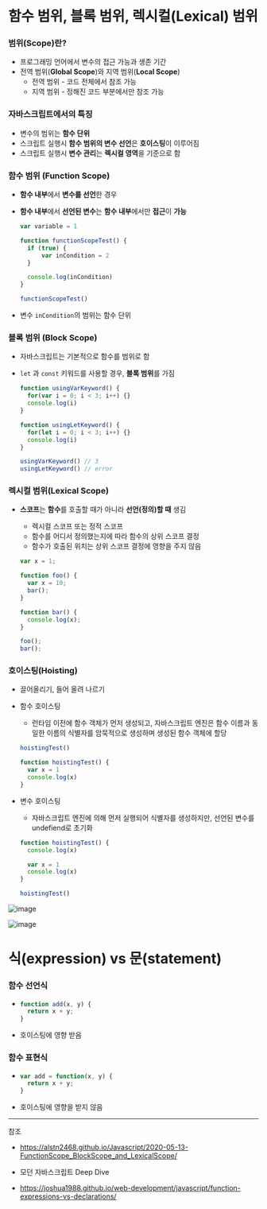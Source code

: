 # 함수 범위, 블록 범위, 렉시컬(Lexical) 범위

### 범위(Scope)란?

- 프로그래밍 언어에서 변수의 접근 가능과 생존 기간
- 전역 범위(**Global Scope**)와 지역 범위(**Local Scope**)
  - 전역 범위 - 코드 전체에서 참조 가능
  - 지역 범위 - 정해진 코드 부분에서만 참조 가능



### 자바스크립트에서의 특징

- 변수의 범위는 **함수 단위**
- 스크립트 실행시 **함수 범위의 변수 선언**은 **호이스팅**이 이루어짐
- 스크립트 실행시 **변수 관리**는 **렉시컬 영역**을 기준으로 함



### 함수 범위 (Function Scope)

- **함수 내부**에서 **변수를 선언**한 경우

- **함수 내부**에서 **선언된 변수**는 **함수 내부**에서만 **접근**이 **가능**

  ```javascript
  var variable = 1
  
  function functionScopeTest() {
  	if (true) {
  		var inCondition = 2
  	}
  
  	console.log(inCondition)
  }
  
  functionScopeTest()
  ```

- 변수 `inCondition`의 범위는 함수 단위



### 블록 범위 (Block Scope)

- 자바스크립트는 기본적으로 함수를 범위로 함

- `let` 과 `const` 키워드를 사용할 경우, **블록 범위**를 가짐

  ```javascript
  function usingVarKeyword() {
  	for(var i = 0; i < 3; i++) {}
  	console.log(i)
  }
  
  function usingLetKeyword() {
  	for(let i = 0; i < 3; i++) {}
  	console.log(i)
  }
  
  usingVarKeyword() // 3
  usingLetKeyword() // error
  ```

  

### 렉시컬 범위(Lexical Scope)

- **스코프**는 **함수**를 호출할 때가 아니라 **선언(정의)할 때** 생김

  - 렉시컬 스코프 또는 정적 스코프
  - 함수를 어디서 정의했는지에 따라 함수의 상위 스코프 결정
  - 함수가 호출된 위치는 상위 스코프 결정에 영향을 주지 않음

  ```javascript
  var x = 1;
  
  function foo() {
  	var x = 10;
  	bar();
  }
  
  function bar() {
  	console.log(x);
  }
  
  foo();
  bar();
  ```

  

### 호이스팅(Hoisting)

- 끌어올리기, 들어 올려 나르기

- 함수 호이스팅

  - 런타임 이전에 함수 객체가 먼저 생성되고, 자바스크립트 엔진은 함수 이름과 동일한 이름의 식별자를 암묵적으로 생성하며 생성된 함수 객체에 할당

  ```javascript
  hoistingTest()
  
  function hoistingTest() {
  	var x = 1
  	console.log(x)
  }
  ```

- 변수 호이스팅

  - 자바스크립트 엔진에 의해 먼저 실행되어 식별자를 생성하지만, 선언된 변수를 undefiend로 초기화

  ```javascript
  function hoistingTest() {
  	console.log(x)
  
  	var x = 1
  	console.log(x)
  }
  
  hoistingTest()
  ```

![image](https://user-images.githubusercontent.com/40762111/111163550-89713b80-85e0-11eb-8952-567e459fa787.png)


![image](https://user-images.githubusercontent.com/40762111/111163654-a148bf80-85e0-11eb-8fba-b719f9157993.png)




# 식(expression) vs 문(statement)

### 함수 선언식

- ```javascript
  function add(x, y) {
    return x + y;
  }
  ```

- 호이스팅에 영향 받음

### 함수 표현식

- ```javascript
  var add = function(x, y) {
  	return x + y;
  }
  ```

- 호이스팅에 영향을 받지 않음



---

참조

- https://alstn2468.github.io/Javascript/2020-05-13-FunctionScope_BlockScope_and_LexicalScope/

- 모던 자바스크립트 Deep Dive

- https://joshua1988.github.io/web-development/javascript/function-expressions-vs-declarations/

